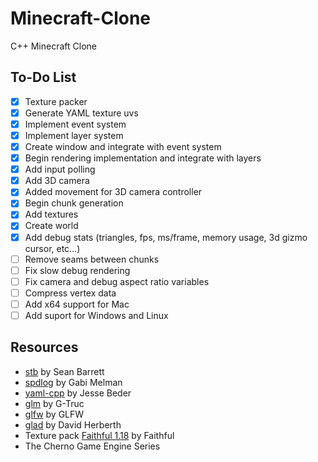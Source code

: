 # Minecraft-Clone
C++ Minecraft Clone

## To-Do List
- [x] Texture packer
- [x] Generate YAML texture uvs
- [x] Implement event system
- [x] Implement layer system
- [x] Create window and integrate with event system
- [x] Begin rendering implementation and integrate with layers
- [x] Add input polling
- [x] Add 3D camera
- [x] Added movement for 3D camera controller
- [x] Begin chunk generation
- [x] Add textures
- [x] Create world
- [x] Add debug stats (triangles, fps, ms/frame, memory usage, 3d gizmo cursor, etc...)
- [ ] Remove seams between chunks
- [ ] Fix slow debug rendering
- [ ] Fix camera and debug aspect ratio variables
- [ ] Compress vertex data
- [ ] Add x64 support for Mac
- [ ] Add suport for Windows and Linux

## Resources
- [stb](https://github.com/nothings/stb) by Sean Barrett
- [spdlog](https://github.com/gabime/spdlog) by Gabi Melman
- [yaml-cpp](https://github.com/jbeder/yaml-cpp) by Jesse Beder
- [glm](https://github.com/g-truc/glm) by G-Truc
- [glfw](https://github.com/glfw/glfw) by GLFW
- [glad](https://github.com/Dav1dde/glad) by David Herberth 
- Texture pack [Faithful 1.18](https://faithful.team) by Faithful
- The Cherno Game Engine Series